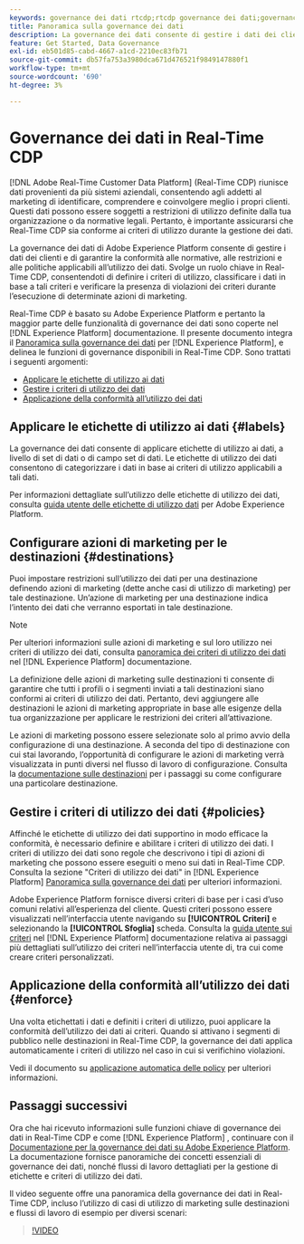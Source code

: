 ```yaml
---
keywords: governance dei dati rtcdp;rtcdp governance dei dati;governance dei dati dei clienti in tempo reale
title: Panoramica sulla governance dei dati
description: La governance dei dati consente di gestire i dati dei clienti e garantire la conformità alle normative, alle restrizioni e alle politiche applicabili all’utilizzo dei dati.
feature: Get Started, Data Governance
exl-id: eb501d85-cabd-4667-a1cd-2210ec83fb71
source-git-commit: db57fa753a3980dca671d476521f9849147880f1
workflow-type: tm+mt
source-wordcount: '690'
ht-degree: 3%

---
```


# Governance dei dati in Real-Time CDP

[!DNL Adobe Real-Time Customer Data Platform] (Real-Time CDP) riunisce dati provenienti da più sistemi aziendali, consentendo agli addetti al marketing di identificare, comprendere e coinvolgere meglio i propri clienti. Questi dati possono essere soggetti a restrizioni di utilizzo definite dalla tua organizzazione o da normative legali. Pertanto, è importante assicurarsi che Real-Time CDP sia conforme ai criteri di utilizzo durante la gestione dei dati.

La governance dei dati di Adobe Experience Platform consente di gestire i dati dei clienti e di garantire la conformità alle normative, alle restrizioni e alle politiche applicabili all’utilizzo dei dati. Svolge un ruolo chiave in Real-Time CDP, consentendoti di definire i criteri di utilizzo, classificare i dati in base a tali criteri e verificare la presenza di violazioni dei criteri durante l’esecuzione di determinate azioni di marketing.

Real-Time CDP è basato su Adobe Experience Platform e pertanto la maggior parte delle funzionalità di governance dei dati sono coperte nel [!DNL Experience Platform] documentazione. Il presente documento integra il [Panoramica sulla governance dei dati](../../data-governance/home.md) per [!DNL Experience Platform], e delinea le funzioni di governance disponibili in Real-Time CDP. Sono trattati i seguenti argomenti:

* [Applicare le etichette di utilizzo ai dati](#labels)
* [Gestire i criteri di utilizzo dei dati](#policies)
* [Applicazione della conformità all’utilizzo dei dati](#enforce)

## Applicare le etichette di utilizzo ai dati {#labels}

La governance dei dati consente di applicare etichette di utilizzo ai dati, a livello di set di dati o di campo set di dati. Le etichette di utilizzo dei dati consentono di categorizzare i dati in base ai criteri di utilizzo applicabili a tali dati.

Per informazioni dettagliate sull’utilizzo delle etichette di utilizzo dei dati, consulta [guida utente delle etichette di utilizzo dati](../../data-governance/labels/overview.md) per Adobe Experience Platform.

## Configurare azioni di marketing per le destinazioni {#destinations}

Puoi impostare restrizioni sull’utilizzo dei dati per una destinazione definendo azioni di marketing (dette anche casi di utilizzo di marketing) per tale destinazione. Un’azione di marketing per una destinazione indica l’intento dei dati che verranno esportati in tale destinazione.

>[!NOTE]
>
>Per ulteriori informazioni sulle azioni di marketing e sul loro utilizzo nei criteri di utilizzo dei dati, consulta [panoramica dei criteri di utilizzo dei dati](../../data-governance/policies/overview.md) nel [!DNL Experience Platform] documentazione.

La definizione delle azioni di marketing sulle destinazioni ti consente di garantire che tutti i profili o i segmenti inviati a tali destinazioni siano conformi ai criteri di utilizzo dei dati. Pertanto, devi aggiungere alle destinazioni le azioni di marketing appropriate in base alle esigenze della tua organizzazione per applicare le restrizioni dei criteri all’attivazione.

Le azioni di marketing possono essere selezionate solo al primo avvio della configurazione di una destinazione. A seconda del tipo di destinazione con cui stai lavorando, l’opportunità di configurare le azioni di marketing verrà visualizzata in punti diversi nel flusso di lavoro di configurazione. Consulta la [documentazione sulle destinazioni](../destinations/overview.md) per i passaggi su come configurare una particolare destinazione.

## Gestire i criteri di utilizzo dei dati {#policies}

Affinché le etichette di utilizzo dei dati supportino in modo efficace la conformità, è necessario definire e abilitare i criteri di utilizzo dei dati. I criteri di utilizzo dei dati sono regole che descrivono i tipi di azioni di marketing che possono essere eseguiti o meno sui dati in Real-Time CDP. Consulta la sezione &quot;Criteri di utilizzo dei dati&quot; in [!DNL Experience Platform] [Panoramica sulla governance dei dati](../../data-governance/home.md) per ulteriori informazioni.

Adobe Experience Platform fornisce diversi criteri di base per i casi d’uso comuni relativi all’esperienza del cliente. Questi criteri possono essere visualizzati nell’interfaccia utente navigando su **[!UICONTROL Criteri]** e selezionando la **[!UICONTROL Sfoglia]** scheda. Consulta la [guida utente sui criteri](../../data-governance/policies/user-guide.md) nel [!DNL Experience Platform] documentazione relativa ai passaggi più dettagliati sull’utilizzo dei criteri nell’interfaccia utente di, tra cui come creare criteri personalizzati.

## Applicazione della conformità all’utilizzo dei dati {#enforce}

Una volta etichettati i dati e definiti i criteri di utilizzo, puoi applicare la conformità dell’utilizzo dei dati ai criteri. Quando si attivano i segmenti di pubblico nelle destinazioni in Real-Time CDP, la governance dei dati applica automaticamente i criteri di utilizzo nel caso in cui si verifichino violazioni.

Vedi il documento su [applicazione automatica delle policy](../../data-governance/enforcement/auto-enforcement.md) per ulteriori informazioni.

## Passaggi successivi

Ora che hai ricevuto informazioni sulle funzioni chiave di governance dei dati in Real-Time CDP e come [!DNL Experience Platform] , continuare con il [Documentazione per la governance dei dati su Adobe Experience Platform](../../data-governance/home.md). La documentazione fornisce panoramiche dei concetti essenziali di governance dei dati, nonché flussi di lavoro dettagliati per la gestione di etichette e criteri di utilizzo dei dati.

Il video seguente offre una panoramica della governance dei dati in Real-Time CDP, incluso l’utilizzo di casi di utilizzo di marketing sulle destinazioni e flussi di lavoro di esempio per diversi scenari:

>[!VIDEO](https://video.tv.adobe.com/v/33631?quality=12&learn=on)

